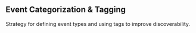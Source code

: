 ## Event Categorization & Tagging
Strategy for defining event types and using tags to improve discoverability.
